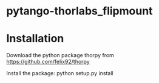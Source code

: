 # pytango-thorlabs_flipmount

# Installation
Download the python package thorpy from https://github.com/felix92/thorpy

Install the package: python setup.py install
